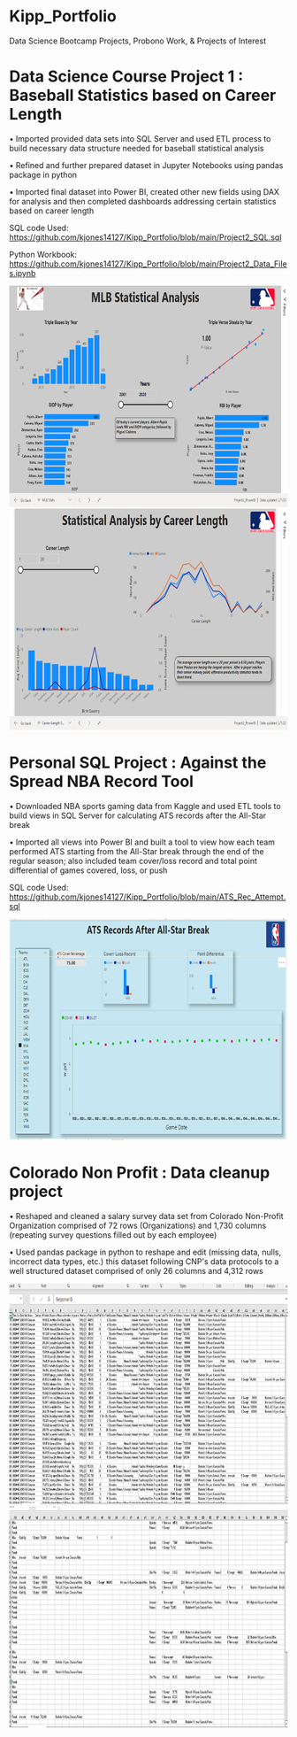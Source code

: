# Kipp_Portfolio
Data Science Bootcamp Projects, Probono Work, & Projects of Interest 

# Data Science Course Project 1 : Baseball Statistics based on Career Length
•	Imported provided data sets into SQL Server and used ETL process to build necessary data structure needed for baseball statistical analysis  

•	Refined and further prepared dataset in Jupyter Notebooks using pandas package in python 

•	Imported final dataset into Power BI, created other new fields using DAX for analysis and then completed dashboards addressing certain statistics based on career length 

SQL code Used: https://github.com/kjones14127/Kipp_Portfolio/blob/main/Project2_SQL.sql

Python Workbook: https://github.com/kjones14127/Kipp_Portfolio/blob/main/Project2_Data_Files.ipynb

<img src="https://github.com/kjones14127/Kipp_Portfolio/blob/main/Images/Screenshot%20(7).png" width="700" height="400">
<img src="https://github.com/kjones14127/Kipp_Portfolio/blob/main/Images/Screenshot%20(8).png" width="700" height="400">


# Personal SQL Project : Against the Spread NBA Record Tool 
•	Downloaded NBA sports gaming data from Kaggle and used ETL tools to build views in SQL Server for calculating ATS records after the All-Star break

•	Imported all views into Power BI and built a tool to view how each team performed ATS starting from the All-Star break through the end of the regular season; also included team cover/loss record and total point differential of games covered, loss, or push 

SQL code Used: https://github.com/kjones14127/Kipp_Portfolio/blob/main/ATS_Rec_Attempt.sql

<img src="https://github.com/kjones14127/Kipp_Portfolio/blob/main/Images/Final_Dashboard.png" width="700" height="400">

# Colorado Non Profit : Data cleanup project
•	Reshaped and cleaned a salary survey data set from Colorado Non-Profit Organization comprised of 72 rows (Organizations) and 1,730 columns (repeating survey questions filled out by each employee) 

•	Used pandas package in python to reshape and edit (missing data, nulls, incorrect data types, etc.) this dataset following CNP's data protocols to a well structured dataset comprised of only 26 columns and 4,312 rows

<img src="https://github.com/kjones14127/Kipp_Portfolio/blob/main/Images/Screenshot (22).png" width="700" height="400">
<img src="https://github.com/kjones14127/Kipp_Portfolio/blob/main/Images/Screenshot (23).png" width="700" height="400">


